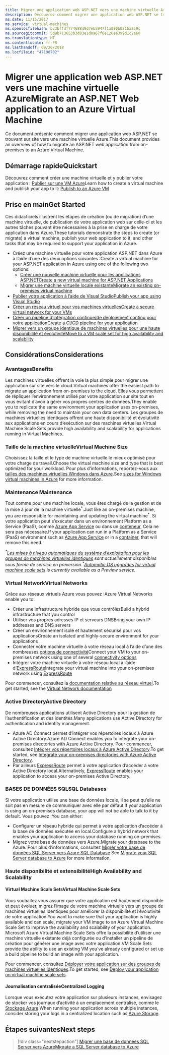 ```yaml
---
title: Migrer une application web ASP.NET vers une machine virtuelle Azure
description: Découvrez comment migrer une application web ASP.NET se trouvant sur site vers une machine virtuelle Azure.
ms.date: 11/15/2017
ms.service: virtual-machines
ms.openlocfilehash: b33bffdf774688d9d7eb5947f1a080b021ba259c
ms.sourcegitcommit: 5d9b713653b3d03e1d0a67f6e126ee399d1c2a60
ms.translationtype: HT
ms.contentlocale: fr-FR
ms.lasthandoff: 09/26/2018
ms.locfileid: "47190702"
---
```

# <a name="migrate-an-aspnet-web-application-to-an-azure-virtual-machine"></a><span data-ttu-id="b95c0-103">Migrer une application web ASP.NET vers une machine virtuelle Azure</span><span class="sxs-lookup"><span data-stu-id="b95c0-103">Migrate an ASP.NET Web application to an Azure Virtual Machine</span></span>

<span data-ttu-id="b95c0-104">Ce document présente comment migrer une application web ASP.NET se trouvant sur site vers une machine virtuelle Azure.</span><span class="sxs-lookup"><span data-stu-id="b95c0-104">This document provides an overview of how to migrate an ASP.NET web application from on-premises to an Azure Virtual Machine.</span></span>

## <a name="quickstart"></a><span data-ttu-id="b95c0-105">Démarrage rapide</span><span class="sxs-lookup"><span data-stu-id="b95c0-105">Quickstart</span></span>

<span data-ttu-id="b95c0-106">Découvrez comment créer une machine virtuelle et y publier votre application : [Publier sur une VM Azure](https://tutorials.visualstudio.com/aspnet-vm/intro)</span><span class="sxs-lookup"><span data-stu-id="b95c0-106">Learn how to create a virtual machine and publish your app to it: [Publish to an Azure VM](https://tutorials.visualstudio.com/aspnet-vm/intro)</span></span>

## <a name="get-started"></a><span data-ttu-id="b95c0-107">Prise en main</span><span class="sxs-lookup"><span data-stu-id="b95c0-107">Get Started</span></span>

<span data-ttu-id="b95c0-108">Ces didacticiels illustrent les étapes de création (ou de migration) d’une machine virtuelle, de publication de votre application web sur celle-ci et les autres tâches pouvant être nécessaires à la prise en charge de votre application dans Azure.</span><span class="sxs-lookup"><span data-stu-id="b95c0-108">These tutorials demonstrate the steps to create (or migrate) a virtual machine, publish your web application to it, and other tasks that may be required to support your application in Azure.</span></span>

- <span data-ttu-id="b95c0-109">Créez une machine virtuelle pour votre application ASP.NET dans Azure à l’aide d’une des deux options suivantes :</span><span class="sxs-lookup"><span data-stu-id="b95c0-109">Create a virtual machine for your ASP.NET application in Azure using one of the following two options:</span></span>
    - [<span data-ttu-id="b95c0-110">Créer une nouvelle machine virtuelle pour les applications ASP.NET</span><span class="sxs-lookup"><span data-stu-id="b95c0-110">Create a new virtual machine for ASP.NET Applications</span></span>](https://go.microsoft.com/fwlink/?linkid=863237)
    - [<span data-ttu-id="b95c0-111">Migrer une machine virtuelle locale existante</span><span class="sxs-lookup"><span data-stu-id="b95c0-111">Migrate an existing on-premises virtual machine</span></span>](https://docs.microsoft.com/azure/site-recovery/tutorial-migrate-on-premises-to-azure)
- [<span data-ttu-id="b95c0-112">Publier votre application à l’aide de Visual Studio</span><span class="sxs-lookup"><span data-stu-id="b95c0-112">Publish your app using Visual Studio</span></span>](https://go.microsoft.com/fwlink/?linkid=863240)
- [<span data-ttu-id="b95c0-113">Créer un réseau virtuel pour vos machines virtuelles</span><span class="sxs-lookup"><span data-stu-id="b95c0-113">Create a secure virtual network for your VMs</span></span>](https://docs.microsoft.com/azure/virtual-network/virtual-network-get-started-vnet-subnet)
- [<span data-ttu-id="b95c0-114">Créer un pipeline d’intégration continue/de déploiement continu pour votre application</span><span class="sxs-lookup"><span data-stu-id="b95c0-114">Create a CI/CD pipeline for your application</span></span>](https://docs.microsoft.com/vsts/build-release/apps/cd/deploy-webdeploy-iis-deploygroups)
- [<span data-ttu-id="b95c0-115">Migrer vers un groupe identique de machines virtuelles pour une haute disponibilité et évolutivité</span><span class="sxs-lookup"><span data-stu-id="b95c0-115">Move to a VM scale set for high availability and scalability</span></span>](https://docs.microsoft.com/azure/virtual-machine-scale-sets/virtual-machine-scale-sets-deploy-app)

## <a name="considerations"></a><span data-ttu-id="b95c0-116">Considérations</span><span class="sxs-lookup"><span data-stu-id="b95c0-116">Considerations</span></span>

### <a name="benefits"></a><span data-ttu-id="b95c0-117">Avantages</span><span class="sxs-lookup"><span data-stu-id="b95c0-117">Benefits</span></span>

<span data-ttu-id="b95c0-118">Les machines virtuelles offrent la voie la plus simple pour migrer une application sur site vers le cloud.</span><span class="sxs-lookup"><span data-stu-id="b95c0-118">Virtual machines offer the easiest path to migrate an application from on-premises to the cloud.</span></span>  <span data-ttu-id="b95c0-119">Elles vous permettent de répliquer l’environnement utilisé par votre application sur site tout en vous évitant d’avoir à gérer vos propres centres de données.</span><span class="sxs-lookup"><span data-stu-id="b95c0-119">They enable you to replicate the same environment your application uses on-premises, while removing the need to maintain your own data centers.</span></span>  <span data-ttu-id="b95c0-120">Les groupes de machines virtuelles identiques offrent une haute disponibilité et évolutivité aux applications en cours d’exécution sur des machines virtuelles.</span><span class="sxs-lookup"><span data-stu-id="b95c0-120">Virtual Machine Scale Sets provide high availability and scalability for applications running in Virtual Machines.</span></span>

### <a name="virtual-machine-size"></a><span data-ttu-id="b95c0-121">Taille de la machine virtuelle</span><span class="sxs-lookup"><span data-stu-id="b95c0-121">Virtual Machine Size</span></span>

<span data-ttu-id="b95c0-122">Choisissez la taille et le type de machine virtuelle le mieux optimisé pour votre charge de travail.</span><span class="sxs-lookup"><span data-stu-id="b95c0-122">Choose the virtual machine size and type that is best optimized for your workload.</span></span>  <span data-ttu-id="b95c0-123">Pour plus d’informations, reportez-vous aux [tailles des machines virtuelles Windows dans Azure](https://docs.microsoft.com/azure/virtual-machines/windows/sizes).</span><span class="sxs-lookup"><span data-stu-id="b95c0-123">See [sizes for Windows virtual machines in Azure](https://docs.microsoft.com/azure/virtual-machines/windows/sizes) for more information.</span></span>

### <a name="maintenance"></a><span data-ttu-id="b95c0-124">Maintenance </span><span class="sxs-lookup"><span data-stu-id="b95c0-124">Maintenance</span></span>

<span data-ttu-id="b95c0-125">Tout comme pour une machine locale, vous êtes chargé de la gestion et de la mise à jour de la machine virtuelle<sup>&#42;</sup>.</span><span class="sxs-lookup"><span data-stu-id="b95c0-125">Just like an on-premises machine, you are responsible for maintaining and updating the virtual machine<sup>&#42;</sup>.</span></span>  <span data-ttu-id="b95c0-126">Si votre application peut s’exécuter dans un environnement Platform as a Service (PaaS), comme [Azure App Service](https://docs.microsoft.com/azure/app-service/) ou dans un [conteneur](https://docs.microsoft.com/azure/app-service/containers/), Cela ne sera pas nécessaire.</span><span class="sxs-lookup"><span data-stu-id="b95c0-126">If your application can run in a Platform as a Service (PaaS) environment such as [Azure App Service](https://docs.microsoft.com/azure/app-service/) or in a [container](https://docs.microsoft.com/azure/app-service/containers/), that will remove this need.</span></span>

<span data-ttu-id="b95c0-127">*<sup>&#42;</sup>[Les mises à niveau automatiques du système d’exploitation pour les groupes de machines virtuelles identiques](https://docs.microsoft.com/azure/virtual-machine-scale-sets/virtual-machine-scale-sets-automatic-upgrade) sont actuellement disponibles sous forme de service en préversion.*</span><span class="sxs-lookup"><span data-stu-id="b95c0-127">*<sup>&#42;</sup>[Automatic OS upgrades for virtual machine scale sets](https://docs.microsoft.com/azure/virtual-machine-scale-sets/virtual-machine-scale-sets-automatic-upgrade) is currently available as a Preview service.*</span></span>

### <a name="virtual-networks"></a><span data-ttu-id="b95c0-128">Virtual Network</span><span class="sxs-lookup"><span data-stu-id="b95c0-128">Virtual Networks</span></span>

<span data-ttu-id="b95c0-129">Grâce aux réseaux virtuels Azure vous pouvez :</span><span class="sxs-lookup"><span data-stu-id="b95c0-129">Azure Virtual Networks enable you to:</span></span>
- <span data-ttu-id="b95c0-130">Créer une infrastructure hybride que vous contrôlez</span><span class="sxs-lookup"><span data-stu-id="b95c0-130">Build a hybrid infrastructure that you control</span></span>
- <span data-ttu-id="b95c0-131">Utiliser vos propres adresses IP et serveurs DNS</span><span class="sxs-lookup"><span data-stu-id="b95c0-131">Bring your own IP addresses and DNS servers</span></span>
- <span data-ttu-id="b95c0-132">Créer un environnement isolé et hautement sécurisé pour vos applications</span><span class="sxs-lookup"><span data-stu-id="b95c0-132">Create an isolated and highly-secure environment for your applications</span></span>
- <span data-ttu-id="b95c0-133">Connecter votre machine virtuelle à votre réseau local à l’aide d’une des nombreuses [options de connectivité](https://docs.microsoft.com/azure/vpn-gateway/vpn-gateway-about-vpngateways#s2smulti)</span><span class="sxs-lookup"><span data-stu-id="b95c0-133">Connect your VM to your on-premises network using one of several [connectivity options](https://docs.microsoft.com/azure/vpn-gateway/vpn-gateway-about-vpngateways#s2smulti)</span></span>
- <span data-ttu-id="b95c0-134">Intégrer votre machine virtuelle à votre réseau local à l’aide d’[ExpressRoute](https://azure.microsoft.com/services/expressroute/)</span><span class="sxs-lookup"><span data-stu-id="b95c0-134">Integrate your virtual machine into your on-premises network using [ExpressRoute](https://azure.microsoft.com/services/expressroute/)</span></span>

<span data-ttu-id="b95c0-135">Pour commencer, consultez la [documentation relative au réseau virtuel](https://docs.microsoft.com/azure/virtual-network/).</span><span class="sxs-lookup"><span data-stu-id="b95c0-135">To get started, see the [Virtual Network documentation](https://docs.microsoft.com/azure/virtual-network/)</span></span>

### <a name="active-directory"></a><span data-ttu-id="b95c0-136">Active Directory</span><span class="sxs-lookup"><span data-stu-id="b95c0-136">Active Directory</span></span>
<span data-ttu-id="b95c0-137">De nombreuses applications utilisent Active Directory pour la gestion de l’authentification et des identités.</span><span class="sxs-lookup"><span data-stu-id="b95c0-137">Many applications use Active Directory for authentication and identity management.</span></span>  
- <span data-ttu-id="b95c0-138">Azure AD Connect permet d’intégrer vos répertoires locaux à Azure Active Directory.</span><span class="sxs-lookup"><span data-stu-id="b95c0-138">Azure AD Connect enables you to integrate your on-premises directories with Azure Active Directory.</span></span>  <span data-ttu-id="b95c0-139">Pour commencer, consultez [Intégrer vos répertoires locaux à Azure Active Directory](https://docs.microsoft.com/azure/active-directory/connect/active-directory-aadconnect).</span><span class="sxs-lookup"><span data-stu-id="b95c0-139">To get started, see [Integrate your on-premises directories with Azure Active Directory](https://docs.microsoft.com/azure/active-directory/connect/active-directory-aadconnect).</span></span>  
- <span data-ttu-id="b95c0-140">Par ailleurs [ExpressRoute](https://azure.microsoft.com/services/expressroute/) permet à votre application d’accéder à votre Active Directory local.</span><span class="sxs-lookup"><span data-stu-id="b95c0-140">Alternatively, [ExpressRoute](https://azure.microsoft.com/services/expressroute/) enables your application to access your on-premises Active Directory.</span></span>

### <a name="sql-databases"></a><span data-ttu-id="b95c0-141">BASES DE DONNÉES SQL</span><span class="sxs-lookup"><span data-stu-id="b95c0-141">SQL Databases</span></span>

<span data-ttu-id="b95c0-142">Si votre application utilise une base de données locale, il se peut qu’elle ne soit pas en mesure de communiquer avec elle par défaut.</span><span class="sxs-lookup"><span data-stu-id="b95c0-142">If your application is using an on-premises database, your app will not be able to talk to it by default.</span></span> <span data-ttu-id="b95c0-143">Vous pouvez :</span><span class="sxs-lookup"><span data-stu-id="b95c0-143">You can either:</span></span>
- <span data-ttu-id="b95c0-144">Configurer un réseau hybride qui permet à votre application d’accéder à la base de données exécutée en local.</span><span class="sxs-lookup"><span data-stu-id="b95c0-144">Configure a hybrid network that enables your application to access your database running on-premises.</span></span>  
- <span data-ttu-id="b95c0-145">Migrez votre base de données vers Azure.</span><span class="sxs-lookup"><span data-stu-id="b95c0-145">Migrate your database to the Azure.</span></span>  <span data-ttu-id="b95c0-146">Pour plus d’informations, consultez [Migrer votre base de données SQL Server vers Azure SQL Database](dotnet-howto-migrate-sql.md).</span><span class="sxs-lookup"><span data-stu-id="b95c0-146">See [Migrate your SQL Server database to Azure](dotnet-howto-migrate-sql.md) for more information.</span></span>

### <a name="high-availability-and-scalability"></a><span data-ttu-id="b95c0-147">Haute disponibilité et extensibilité</span><span class="sxs-lookup"><span data-stu-id="b95c0-147">High Availability and Scalability</span></span>

#### <a name="virtual-machine-scale-sets"></a><span data-ttu-id="b95c0-148">Virtual Machine Scale Sets</span><span class="sxs-lookup"><span data-stu-id="b95c0-148">Virtual Machine Scale Sets</span></span>
<span data-ttu-id="b95c0-149">Vous souhaitez vous assurer que votre application est hautement disponible et peut évoluer, migrez l’image de votre machine virtuelle vers un groupe de machines virtuelles identiques pour améliorer la disponibilité et l’évolutivité de votre application.</span><span class="sxs-lookup"><span data-stu-id="b95c0-149">You want to make sure that your application is highly available and can scale, migrate your VM image to an Azure Virtual Machine Scale Set to improve the availability and scalability of your application.</span></span>  <span data-ttu-id="b95c0-150">Microsoft Azure Virtual Machine Scale Sets offre la possibilité d’utiliser une machine virtuelle existante déjà configurée ou d’installer un pipeline de création pour générer une image avec votre application.</span><span class="sxs-lookup"><span data-stu-id="b95c0-150">VM Scale Sets provide the ability to use an existing VM you’ve already configured or set up a build pipeline to build an image with your application.</span></span>  

<span data-ttu-id="b95c0-151">Pour commencer, consultez [Déployer votre application sur des groupes de machines virtuelles identiques](https://docs.microsoft.com/azure/virtual-machine-scale-sets/virtual-machine-scale-sets-deploy-app).</span><span class="sxs-lookup"><span data-stu-id="b95c0-151">To get started, see [Deploy your application on virtual machine scale sets](https://docs.microsoft.com/azure/virtual-machine-scale-sets/virtual-machine-scale-sets-deploy-app).</span></span>

#### <a name="centralized-logging"></a><span data-ttu-id="b95c0-152">Journalisation centralisée</span><span class="sxs-lookup"><span data-stu-id="b95c0-152">Centralized Logging</span></span>
<span data-ttu-id="b95c0-153">Lorsque vous exécutez votre application sur plusieurs instances, envisagez de stocker vos journaux d’activité à un emplacement centralisé, comme le [Stockage Azure](https://docs.microsoft.com/azure/storage/).</span><span class="sxs-lookup"><span data-stu-id="b95c0-153">When running your application across multiple instances, consider storing your logs in a centralized location such as [Azure Storage](https://docs.microsoft.com/azure/storage/).</span></span>

## <a name="next-steps"></a><span data-ttu-id="b95c0-154">Étapes suivantes</span><span class="sxs-lookup"><span data-stu-id="b95c0-154">Next steps</span></span>

> [!div class="nextstepaction"]
> [<span data-ttu-id="b95c0-155">Migrer une base de données SQL Server vers Azure</span><span class="sxs-lookup"><span data-stu-id="b95c0-155">Migrate a SQL Server database to Azure</span></span>](dotnet-howto-migrate-sql.md)